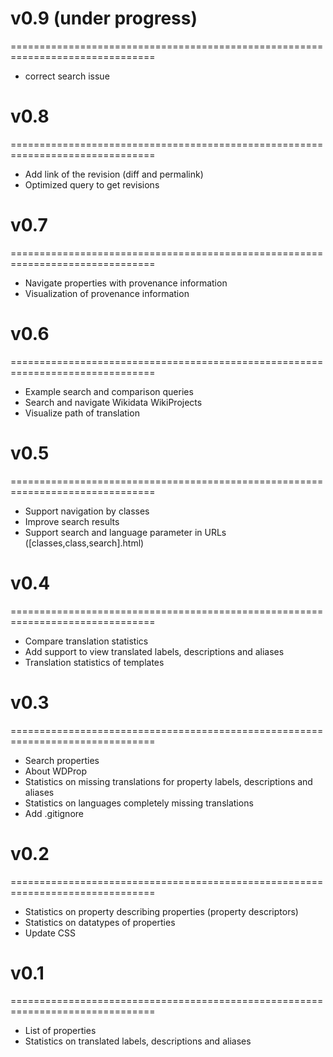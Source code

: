 # v0.9 (under progress)
===============================================================================
* correct search issue

# v0.8
===============================================================================
* Add link of the revision (diff and permalink)
* Optimized query to get revisions

# v0.7
===============================================================================
* Navigate properties with provenance information
* Visualization of provenance information

# v0.6
===============================================================================
* Example search and comparison queries
* Search and navigate Wikidata WikiProjects
* Visualize path of translation

# v0.5
===============================================================================
* Support navigation by classes
* Improve search results
* Support search and language parameter in URLs ([classes,class,search].html)

# v0.4
===============================================================================
* Compare translation statistics
* Add support to view translated labels, descriptions and aliases
* Translation statistics of templates

# v0.3
===============================================================================
* Search properties
* About WDProp
* Statistics on missing translations for property labels, descriptions and aliases
* Statistics on languages completely missing translations
* Add .gitignore

# v0.2
===============================================================================
* Statistics on property describing properties (property descriptors)
* Statistics on datatypes of properties 
* Update CSS

# v0.1
===============================================================================
* List of properties
* Statistics on translated labels, descriptions and aliases
